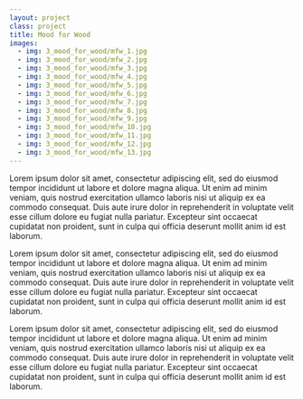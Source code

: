 ```yaml
---
layout: project
class: project
title: Mood for Wood
images:
  - img: 3_mood_for_wood/mfw_1.jpg
  - img: 3_mood_for_wood/mfw_2.jpg
  - img: 3_mood_for_wood/mfw_3.jpg
  - img: 3_mood_for_wood/mfw_4.jpg
  - img: 3_mood_for_wood/mfw_5.jpg
  - img: 3_mood_for_wood/mfw_6.jpg
  - img: 3_mood_for_wood/mfw_7.jpg
  - img: 3_mood_for_wood/mfw_8.jpg
  - img: 3_mood_for_wood/mfw_9.jpg
  - img: 3_mood_for_wood/mfw_10.jpg
  - img: 3_mood_for_wood/mfw_11.jpg
  - img: 3_mood_for_wood/mfw_12.jpg
  - img: 3_mood_for_wood/mfw_13.jpg
---
```


Lorem ipsum dolor sit amet, consectetur adipiscing elit, sed do eiusmod tempor incididunt ut labore et dolore magna aliqua. Ut enim ad minim veniam, quis nostrud exercitation ullamco laboris nisi ut aliquip ex ea commodo consequat. Duis aute irure dolor in reprehenderit in voluptate velit esse cillum dolore eu fugiat nulla pariatur. Excepteur sint occaecat cupidatat non proident, sunt in culpa qui officia deserunt mollit anim id est laborum.

Lorem ipsum dolor sit amet, consectetur adipiscing elit, sed do eiusmod tempor incididunt ut labore et dolore magna aliqua. Ut enim ad minim veniam, quis nostrud exercitation ullamco laboris nisi ut aliquip ex ea commodo consequat. Duis aute irure dolor in reprehenderit in voluptate velit esse cillum dolore eu fugiat nulla pariatur. Excepteur sint occaecat cupidatat non proident, sunt in culpa qui officia deserunt mollit anim id est laborum.

Lorem ipsum dolor sit amet, consectetur adipiscing elit, sed do eiusmod tempor incididunt ut labore et dolore magna aliqua. Ut enim ad minim veniam, quis nostrud exercitation ullamco laboris nisi ut aliquip ex ea commodo consequat. Duis aute irure dolor in reprehenderit in voluptate velit esse cillum dolore eu fugiat nulla pariatur. Excepteur sint occaecat cupidatat non proident, sunt in culpa qui officia deserunt mollit anim id est laborum.
